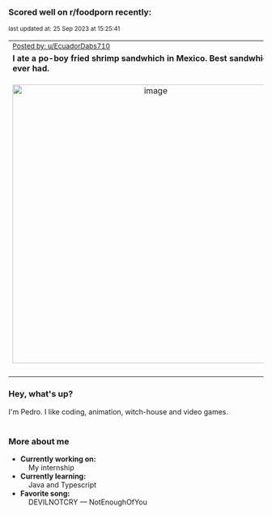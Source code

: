 ### Scored well on r/foodporn recently:

<p align="left"><sub>last updated at: 25 Sep 2023 at 15:25:41</sub></p>

|   |
| --- |
| <sub>[Posted by: u/EcuadorDabs710][source]</sub> |
| **I ate a po-boy fried shrimp sandwhich in Mexico. Best sandwhich ive ever had.** | 
|<p align="center"> <img alt="image" src="https://i.redd.it/5z0zj913c5qb1.jpg" width="550" /> </p>|
|   |

### Hey, what's up?

I'm Pedro. I like coding, animation, witch-house and video games.<br><br>

### More about me
- **Currently working on:**  
&nbsp;&nbsp;&nbsp;&nbsp;My internship
- **Currently learning:**  
&nbsp;&nbsp;&nbsp;&nbsp;Java and Typescript
- **Favorite song:**  
&nbsp;&nbsp;&nbsp;&nbsp;DEVILNOTCRY — NotEnoughOfYou<br><br>

  



  
  
  
[linkedin]: https://linkedin.com/in/pedro-h-r-gomes-8a487b14a/
[gmail]: mailto:pilique11@gmail.com
[source]: https://reddit.com/r/FoodPorn/comments/16qq7yy/i_ate_a_poboy_fried_shrimp_sandwhich_in_mexico/
[redditAPI]: https://www.reddit.com/dev/api/